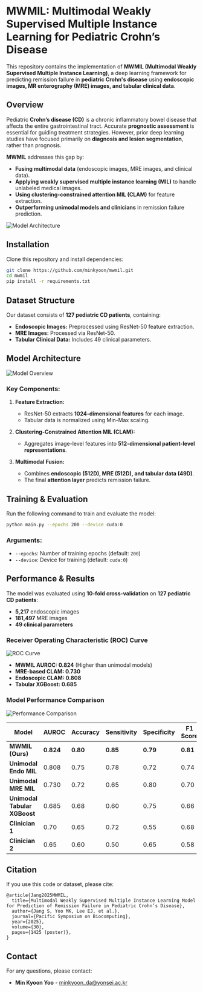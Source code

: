 # MWMIL: Multimodal Weakly Supervised Multiple Instance Learning for Pediatric Crohn’s Disease

This repository contains the implementation of **MWMIL (Multimodal Weakly Supervised Multiple Instance Learning)**, a deep learning framework for predicting remission failure in **pediatric Crohn's disease** using **endoscopic images, MR enterography (MRE) images, and tabular clinical data**.

## Overview

Pediatric **Crohn’s disease (CD)** is a chronic inflammatory bowel disease that affects the entire gastrointestinal tract. Accurate **prognostic assessment** is essential for guiding treatment strategies. However, prior deep learning studies have focused primarily on **diagnosis and lesion segmentation**, rather than prognosis.

**MWMIL** addresses this gap by:
- **Fusing multimodal data** (endoscopic images, MRE images, and clinical data).
- **Applying weakly supervised multiple instance learning (MIL)** to handle unlabeled medical images.
- **Using clustering-constrained attention MIL (CLAM)** for feature extraction.
- **Outperforming unimodal models and clinicians** in remission failure prediction.

![Model Architecture](./image/figure1.png)

## Installation

Clone this repository and install dependencies:

```bash
git clone https://github.com/minkyoon/mwmil.git
cd mwmil
pip install -r requirements.txt
```

## Dataset Structure

Our dataset consists of **127 pediatric CD patients**, containing:
- **Endoscopic Images:** Preprocessed using ResNet-50 feature extraction.
- **MRE Images:** Processed via ResNet-50.
- **Tabular Clinical Data:** Includes 49 clinical parameters.



## Model Architecture

![Model Overview](./image/figure1.png)

### Key Components:
1. **Feature Extraction:**
   - ResNet-50 extracts **1024-dimensional features** for each image.
   - Tabular data is normalized using Min-Max scaling.
  
2. **Clustering-Constrained Attention MIL (CLAM):**
   - Aggregates image-level features into **512-dimensional patient-level representations**.
  
3. **Multimodal Fusion:**
   - Combines **endoscopic (512D), MRE (512D), and tabular data (49D)**.
   - The final **attention layer** predicts remission failure.

## Training & Evaluation

Run the following command to train and evaluate the model:

```bash
python main.py --epochs 200 --device cuda:0
```

### Arguments:
- `--epochs`: Number of training epochs (default: `200`)
- `--device`: Device for training (default: `cuda:0`)

## Performance & Results

The model was evaluated using **10-fold cross-validation** on **127 pediatric CD patients**:
- **5,217** endoscopic images
- **181,497** MRE images
- **49 clinical parameters**

### **Receiver Operating Characteristic (ROC) Curve**
![ROC Curve](./image/figure2.png)

- **MWMIL AUROC: 0.824** (Higher than unimodal models)
- **MRE-based CLAM: 0.730**
- **Endoscopic CLAM: 0.808**
- **Tabular XGBoost: 0.685**

### **Model Performance Comparison**
![Performance Comparison](./image/figure3.png)

| Model                        | AUROC | Accuracy | Sensitivity | Specificity | F1 Score |
|-----------------------------|------|----------|-------------|-------------|---------|
| **MWMIL (Ours)**           | **0.824** | **0.80** | **0.85** | **0.79** | **0.81** |
| **Unimodal Endo MIL**      | 0.808 | 0.75 | 0.78 | 0.72 | 0.74 |
| **Unimodal MRE MIL**       | 0.730 | 0.72 | 0.65 | 0.80 | 0.70 |
| **Unimodal Tabular XGBoost** | 0.685 | 0.68 | 0.60 | 0.75 | 0.66 |
| **Clinician 1**            | 0.70  | 0.65 | 0.72 | 0.55 | 0.68 |
| **Clinician 2**            | 0.65  | 0.60 | 0.50 | 0.65 | 0.58 |

## Citation

If you use this code or dataset, please cite:

```
@article{Jang2025MWMIL,
  title={Multimodal Weakly Supervised Multiple Instance Learning Model for Prediction of Remission Failure in Pediatric Crohn’s Disease},
  author={Jang S, Yoo MK, Lee EJ, et al.},
  journal={Pacific Symposium on Biocomputing},
  year={2025},
  volume={30},
  pages={1425 (poster)},
}
```



## Contact

For any questions, please contact:

- **Min Kyoon Yoo** - minkyoon_da@yonsei.ac.kr

